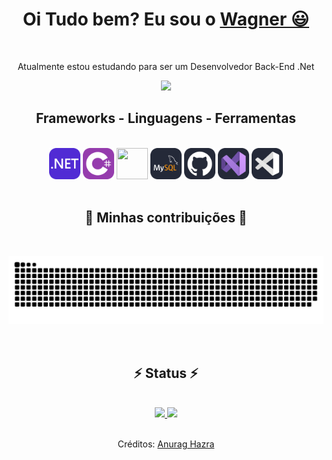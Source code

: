 <div>
  
  <h1 align="center">
    Oi Tudo bem? Eu sou o 
    <a href="https://www.linkedin.com/in/wagner-da-silva-jr//">Wagner 😃️</a>
  </h1>
  
  <br/>
  
  <p align="center">
    Atualmente estou estudando para ser um Desenvolvedor Back-End .Net    
  </p>  
</div>
<div align="center">
  <a href="https://www.linkedin.com/in/wagner-da-silva-jr/" target="_blank"><img src="https://img.shields.io/badge/-LinkedIn-%230077B5?style=for-the-badge&logo=linkedin&logoColor=white" target="_blank"></a> 
</div>


<h2 align="center">
    Frameworks - Linguagens - Ferramentas</a>
  </h2>
  
<div align="center" valign="top"><br>
  <img src="https://github.com/tandpfun/skill-icons/blob/main/icons/DotNet.svg" height="50" width="50"/>
  <img src="https://github.com/tandpfun/skill-icons/blob/main/icons/CS.svg" height="50" width="50"/>  
  <!--  <img src="https://cdn.jsdelivr.net/gh/devicons/devicon/icons/csharp/csharp-original.svg" height="50" width="50"/>  -->
  <img src="https://cdn.jsdelivr.net/gh/devicons/devicon/icons/postgresql/postgresql-original.svg" height="50" width="50"/>
  <img src="https://github.com/tandpfun/skill-icons/blob/main/icons/MySQL-Dark.svg" height="50" width="50"/>
  <img src="https://github.com/tandpfun/skill-icons/blob/main/icons/Github-Dark.svg" height="50" width="50"/>
  <img src="https://github.com/tandpfun/skill-icons/blob/main/icons/VisualStudio-Dark.svg" height="50" width="50"/>
  <img src="https://github.com/tandpfun/skill-icons/blob/main/icons/VSCode-Dark.svg" height="50" width="50"/>
          
</div>

<br/>

 <h2 align="center">
    🐍 Minhas contribuições 🐍
  </h2>
  
  <br>
  
<div align="center">
  
  ![Snake animation](https://github.com/wgnrs/wgnrs/blob/output/github-contribution-grid-snake-dark.svg)
  
</div>

<br/>

<h2 align="center">
  ⚡ Status ⚡
</h2>

<br/>

<div align="center">
  <a href="https://github.com/wgnrs">
    <img height="150em" src="https://github-readme-stats.vercel.app/api?username=wgnrs&count_private=true&include_all_commits=true&show_icons=true&theme=dracula&hide_border=false&show_owner=true"/>
    <img height="150em" src="https://github-readme-stats.vercel.app/api/top-langs/?username=wgnrs&theme=dracula&hide_border=false&&layout=compact"/>
  </a>
</div><br/>

<div align="center">
  <p>Créditos: <a href="https://github.com/anuraghazra/github-readme-stats">Anurag Hazra</a></p>
</div>
